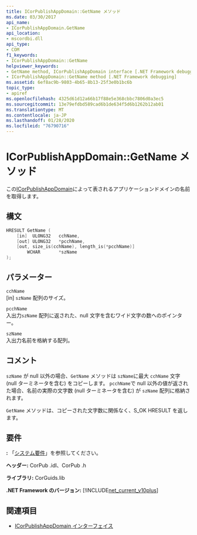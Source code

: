```yaml
---
title: ICorPublishAppDomain::GetName メソッド
ms.date: 03/30/2017
api_name:
- ICorPublishAppDomain.GetName
api_location:
- mscordbi.dll
api_type:
- COM
f1_keywords:
- ICorPublishAppDomain::GetName
helpviewer_keywords:
- GetName method, ICorPublishAppDomain interface [.NET Framework debugging]
- ICorPublishAppDomain::GetName method [.NET Framework debugging]
ms.assetid: 6ef8ac9b-9803-4b65-8b13-25f3e0b1bc6b
topic_type:
- apiref
ms.openlocfilehash: 4325d61d12a66b17f88e5e368cbbc7806d0a3ec5
ms.sourcegitcommit: 13e79efdbd589cad6b1de634f5d6b1262b12ab01
ms.translationtype: MT
ms.contentlocale: ja-JP
ms.lasthandoff: 01/28/2020
ms.locfileid: "76790716"
---
```

# <a name="icorpublishappdomaingetname-method"></a>ICorPublishAppDomain::GetName メソッド
この[ICorPublishAppDomain](icorpublishappdomain-interface.md)によって表されるアプリケーションドメインの名前を取得します。  
  
## <a name="syntax"></a>構文  
  
```cpp  
HRESULT GetName (  
    [in]  ULONG32   cchName,   
    [out] ULONG32   *pcchName,  
    [out, size_is(cchName), length_is(*pcchName)]   
        WCHAR       *szName  
);  
```  
  
## <a name="parameters"></a>パラメーター  
 `cchName`  
 [in] `szName` 配列のサイズ。  
  
 `pcchName`  
 入出力`szName` 配列に返された、null 文字を含むワイド文字の数へのポインター。  
  
 `szName`  
 入出力名前を格納する配列。  
  
## <a name="remarks"></a>コメント  
 `szName` が null 以外の場合、`GetName` メソッドは `szName`に最大 `cchName` 文字 (null ターミネータを含む) をコピーします。 `pcchName`で null 以外の値が返された場合、名前の実際の文字数 (null ターミネータを含む) が `szName` 配列に格納されます。  
  
 `GetName` メソッドは、コピーされた文字数に関係なく、S_OK HRESULT を返します。  
  
## <a name="requirements"></a>要件  
 **:** 「[システム要件](../../../../docs/framework/get-started/system-requirements.md)」を参照してください。  
  
 **ヘッダー:** CorPub .idl、CorPub .h  
  
 **ライブラリ:** CorGuids.lib  
  
 **.NET Framework のバージョン:** [!INCLUDE[net_current_v10plus](../../../../includes/net-current-v10plus-md.md)]  
  
## <a name="see-also"></a>関連項目

- [ICorPublishAppDomain インターフェイス](icorpublishappdomain-interface.md)
